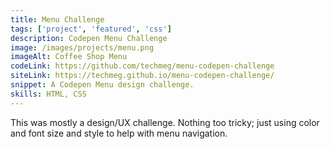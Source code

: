 ```yaml
---
title: Menu Challenge
tags: ['project', 'featured', 'css']
description: Codepen Menu Challenge
image: /images/projects/menu.png
imageAlt: Coffee Shop Menu
codeLink: https://github.com/techmeg/menu-codepen-challenge
siteLink: https://techmeg.github.io/menu-codepen-challenge/
snippet: A Codepen Menu design challenge.
skills: HTML, CSS
---
```

This was mostly a design/UX challenge. Nothing too tricky; just using color and font size and style to help with menu navigation.
